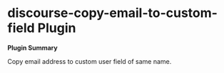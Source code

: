 # **discourse-copy-email-to-custom-field** Plugin

**Plugin Summary**

Copy email address to custom user field of same name.

